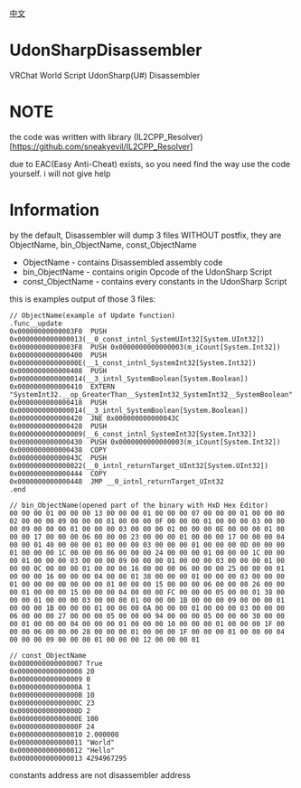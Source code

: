 [中文](https://github.com/extremeblackliu/UdonSharpDisassembler/blob/main/README_cn.md)

# UdonSharpDisassembler
VRChat World Script UdonSharp(U#) Disassembler

# NOTE

the code was written with library (IL2CPP_Resolver)[https://github.com/sneakyevil/IL2CPP_Resolver]

due to EAC(Easy Anti-Cheat) exists, so you need find the way use the code yourself. i will not give help

# Information

by the default, Disassembler will dump 3 files WITHOUT postfix, they are ObjectName, bin_ObjectName, const_ObjectName

* ObjectName - contains Disassembled assembly code
* bin_ObjectName - contains origin Opcode of the UdonSharp Script
* const_ObjectName - contains every constants in the UdonSharp Script

this is examples output of those 3 files:

```
// ObjectName(example of Update function)
.func__update
0x00000000000003F0  PUSH 0x0000000000000013(__0_const_intnl_SystemUInt32[System.UInt32])
0x00000000000003F8  PUSH 0x0000000000000003(m_iCount[System.Int32])
0x0000000000000400  PUSH 0x000000000000000E(__1_const_intnl_SystemInt32[System.Int32])
0x0000000000000408  PUSH 0x0000000000000014(__3_intnl_SystemBoolean[System.Boolean])
0x0000000000000410  EXTERN "SystemInt32.__op_GreaterThan__SystemInt32_SystemInt32__SystemBoolean"
0x0000000000000418  PUSH 0x0000000000000014(__3_intnl_SystemBoolean[System.Boolean])
0x0000000000000420  JNE 0x000000000000043C
0x0000000000000428  PUSH 0x0000000000000009(__6_const_intnl_SystemInt32[System.Int32])
0x0000000000000430  PUSH 0x0000000000000003(m_iCount[System.Int32])
0x0000000000000438  COPY
0x000000000000043C  PUSH 0x0000000000000022(__0_intnl_returnTarget_UInt32[System.UInt32])
0x0000000000000444  COPY
0x0000000000000448  JMP __0_intnl_returnTarget_UInt32
.end
```

```
// bin_ObjectName(opened part of the binary with HxD Hex Editor)
00 00 00 01 00 00 00 13 00 00 00 01 00 00 00 07 00 00 00 01 00 00 00 02 00 00 00 09 00 00 00 01 00 00 00 0F 00 00 00 01 00 00 00 03 00 00 00 09 00 00 00 01 00 00 00 03 00 00 00 01 00 00 00 0E 00 00 00 01 00 00 00 17 00 00 00 06 00 00 00 23 00 00 00 01 00 00 00 17 00 00 00 04 00 00 01 40 00 00 00 01 00 00 00 03 00 00 00 01 00 00 00 0D 00 00 00 01 00 00 00 1C 00 00 00 06 00 00 00 24 00 00 00 01 00 00 00 1C 00 00 00 01 00 00 00 03 00 00 00 09 00 00 00 01 00 00 00 03 00 00 00 01 00 00 00 0C 00 00 00 01 00 00 00 16 00 00 00 06 00 00 00 25 00 00 00 01 00 00 00 16 00 00 00 04 00 00 01 38 00 00 00 01 00 00 00 03 00 00 00 01 00 00 00 0B 00 00 00 01 00 00 00 15 00 00 00 06 00 00 00 26 00 00 00 01 00 00 00 15 00 00 00 04 00 00 00 FC 00 00 00 05 00 00 01 38 00 00 00 01 00 00 00 03 00 00 00 01 00 00 00 1B 00 00 00 09 00 00 00 01 00 00 00 1B 00 00 00 01 00 00 00 0A 00 00 00 01 00 00 00 03 00 00 00 06 00 00 00 27 00 00 00 05 00 00 00 94 00 00 00 05 00 00 00 30 00 00 00 01 00 00 00 04 00 00 00 01 00 00 00 10 00 00 00 01 00 00 00 1F 00 00 00 06 00 00 00 28 00 00 00 01 00 00 00 1F 00 00 00 01 00 00 00 04 00 00 00 09 00 00 00 01 00 00 00 12 00 00 00 01
```

```
// const_ObjectName
0x0000000000000007 True
0x0000000000000008 20
0x0000000000000009 0
0x000000000000000A 1
0x000000000000000B 10
0x000000000000000C 23
0x000000000000000D 2
0x000000000000000E 100
0x000000000000000F 24
0x0000000000000010 2.000000
0x0000000000000011 "World"
0x0000000000000012 "Hello"
0x0000000000000013 4294967295
```

constants address are not disassembler address
